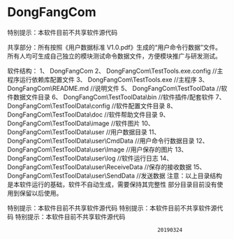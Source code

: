 # DongFangCom
特别提示：本软件目前不共享软件源代码

共享部分：所有按照《用户数据标准 V1.0.pdf》生成的“用户命令行数据”文件。
所有人均可生成自己独立的模块测试命令数据文件，方便模块推广与研发测试。

软件结构：
1、	DongFangCom
2、	DongFangCom\TestTools.exe.config				//主程序运行依赖库配置文件
3、	DongFangCom\TestTools.exe						//主程序
3、	DongFangCom\README.md							//说明文件
5、	DongFangCom\TestToolData						//软件数据文件目录
6、	DongFangCom\TestToolData\bin					//软件插件/配套软件
7、	DongFangCom\TestToolData\config					//软件配置文件目录
8、 DongFangCom\TestToolData\doc					//软件帮助文件目录
9、	DongFangCom\TestToolData\image					//软件图片
10、 DongFangCom\TestToolData\user					//用户数据目录
11、 DongFangCom\TestToolData\user\CmdData			//用户命令行数据目录
12、 DongFangCom\TestToolData\user\Image			//用户保存的图片
13、 DongFangCom\TestToolData\user\log				//软件运行日志
14、 DongFangCom\TestToolData\user\ReceiveData		//保存的接收数据
15、 DongFangCom\TestToolData\user\SendData			//发送数据
注意：以上目录结构是本软件运行的基础，软件不自动生成，需要保持其完整性
部分目录目前没有使用到保留以后使用。

特别提示：本软件目前不共享软件源代码
特别提示：本软件目前不共享软件源代码
特别提示：本软件目前不共享软件源代码


													20190324
